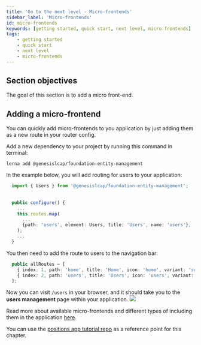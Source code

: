 ```yaml
---
title: 'Go to the next level - Micro-frontends'
sidebar_label: 'Micro-frontends'
id: micro-frontends
keywords: [getting started, quick start, next level, micro-frontends]
tags:
    - getting started
    - quick start
    - next level
    - micro-frontends
---
```


## Section objectives
The goal of this section is to add a micro front-end.


## Adding a micro-frontend
You can quickly add micro-frontends to you application by just adding them as a new route in your router config. 

Add a new dependency to your project by running this command in terminal:

```shell title='/client/web/'
lerna add @genesislcap/foundation-entity-management
```

In the example below, you will add routing for users to your application:

```typescript title='routes/config.ts' 
  import { Users } from '@genesislcap/foundation-entity-management';
  
  
  public configure() {
    ...
    this.routes.map(
      ...  
      {path: 'users', element: Users, title: 'Users', name: 'users'},
    );
    ...
  }
```

You then need to add the route to users to the navigation bar:

```typescript title='routes/config.ts'
  public allRoutes = [
    { index: 1, path: 'home', title: 'Home', icon: 'home', variant: 'solid' },
    { index: 2, path: 'users', title: 'Users', icon: 'users', variant: 'solid' }
  ];
```

Now you can visit `/users` in your browser, and it should take you to the **users management** page within your application.
![](/img/user-management.png)

Read more about available micro-frontends and different types of including them in the application [here](web/micro-front-ends/introduction/).

You can use the [positions app tutorial repo](https://github.com/genesiscommunitysuccess/positions-app-tutorial/tree/Complete_positions_app/client/web/src/routes) as a reference point for this chapter.